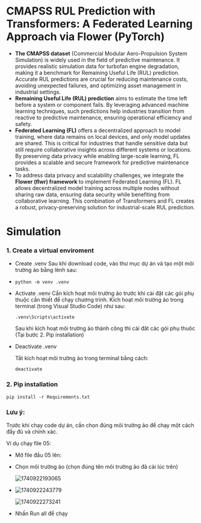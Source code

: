 # CMAPSS RUL Prediction with Transformers: A Federated Learning Approach via Flower (PyTorch)

- **The CMAPSS dataset** (Commercial Modular Aero-Propulsion System Simulation) is widely used in the field of predictive maintenance. It provides realistic simulation data for turbofan engine degradation, making it a benchmark for Remaining Useful Life (RUL) prediction. Accurate RUL predictions are crucial for reducing maintenance costs, avoiding unexpected failures, and optimizing asset management in industrial settings.
- **Remaining Useful Life (RUL) prediction** aims to estimate the time left before a system or component fails. By leveraging advanced machine learning techniques, such predictions help industries transition from reactive to predictive maintenance, ensuring operational efficiency and safety.
- **Federated Learning (FL)** offers a decentralized approach to model training, where data remains on local devices, and only model updates are shared. This is critical for industries that handle sensitive data but still require collaborative insights across different systems or locations. By preserving data privacy while enabling large-scale learning, FL provides a scalable and secure framework for predictive maintenance tasks.
- To address data privacy and scalability challenges, we integrate the **Flower (flwr) framework** to implement Federated Learning (FL). FL allows decentralized model training across multiple nodes without sharing raw data, ensuring data security while benefiting from collaborative learning. This combination of Transformers and FL creates a robust, privacy-preserving solution for industrial-scale RUL prediction.

# Simulation

### 1. Create a virtual enviroment

* Create .venv
  Sau khi download code, vào thư mục dự án và tạo một môi trường ảo bằng lênh sau:
* ```
  python -m venv .venv

  ```
* Activate .venv
  Cần kích hoạt môi trường ảo trước khi cài đặt các gói phụ thuộc cần thiết để chạy chương trình. Kích hoạt môi trường ảo trong terminal (trong Visual Studio Code) như sau:

  ```
  .venv\Scripts\activate

  ```

  Sau khi kích hoạt môi trường ảo thành công thì cài đăt các gói phụ thuôc (Tại bước 2. Pip installation)
* Deactivate .venv

  Tắt kích hoạt môi trường ảo trong terminal bằng cách:

  ```
  deactivate

  ```

### 2. Pip installation

```
pip install -r Requirements.txt

```

### Lưu ý:

Trước khi chạy code dự án, cần chọn đúng môi trường ảo để chạy một cách đầy đủ và chính xác.

Ví dụ chạy file 05:

* Mở file đầu 05 lên:
* Chọn môi trường ảo (chọn đúng tên môi trường ảo đã cài lúc trên)

  ![1740922193065](image/README/1740922193065.png)
* ![1740922243779](image/README/1740922243779.png)

  ![1740922273241](image/README/1740922273241.png)
* Nhấn Run all để chạy

